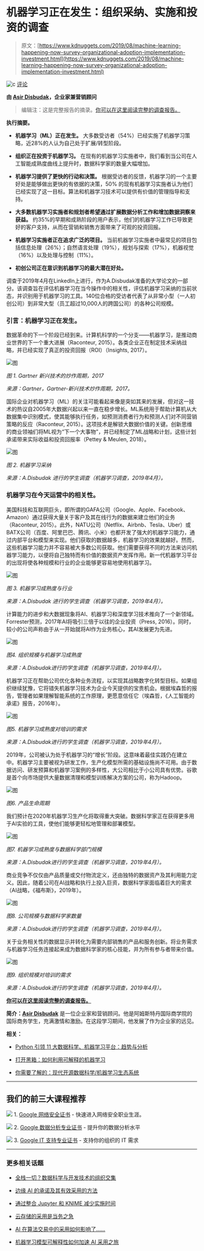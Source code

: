 # 机器学习正在发生：组织采纳、实施和投资的调查

> 原文：[https://www.kdnuggets.com/2019/08/machine-learning-happening-now-survey-organizational-adoption-implementation-investment.html](https://www.kdnuggets.com/2019/08/machine-learning-happening-now-survey-organizational-adoption-implementation-investment.html)

![c](../Images/3d9c022da2d331bb56691a9617b91b90.png) [评论](#comments)

**由 [Asir Disbudak](https://www.linkedin.com/in/asir-disbudak/)，企业家兼营销顾问**

> 编辑注：这是完整报告的摘录。[你可以在这里阅读完整的调查报告。](http://bit.ly/3174KrA)

**执行摘要。**

+   **机器学习（ML）正在发生。** 大多数受访者（54%）已经实施了机器学习策略，近28%的人认为自己处于扩展/转型阶段。

+   **组织正在投资于机器学习。** 在现有的机器学习实施者中，我们看到当公司在人工智能成熟度曲线上提升时，数据科学家的数量大幅增加。

+   **机器学习提供了更快的行动和决策。** 根据受访者的反馈，机器学习的一个主要好处是能够做出更快的有依据的决策，50% 的现有机器学习实施者认为他们已经实现了这一目标。算法和机器学习技术可以提供有价值的管理指导和支持。

+   **大多数机器学习实施者和规划者希望通过扩展数据分析工作和增加数据洞察来获益。** 约35%的早期和成熟阶段的用户表示，他们的机器学习工作已导致更好的客户支持，从而在营销和销售方面带来了可观的投资回报。

+   **机器学习实施者正在追求广泛的项目。** 当前机器学习实施者中最常见的项目包括信息处理（26%）；自然语言处理（19%），规划与探索（17%），机器视觉（16%）以及处理与控制（11%）。

+   **初创公司正在意识到机器学习的最大潜在好处。**

调查于2019年4月在LinkedIn上进行，作为A.Disbudak准备的大学论文的一部分。该调查旨在评估机器学习在当今操作中的相关性，评估机器学习采纳的当前状态，并识别用于机器学习的工具。140位合格的受访者代表了从非常小型（一人初创公司）到非常大型（员工超过10,000人的跨国公司）的各种公司规模。

### 引言：机器学习正在发生。

数据革命的下一个阶段已经到来。计算机科学的一个分支——机器学习，是推动商业世界的下一个重大进展（Raconteur, 2015）。各类企业正在制定技术采纳战略，并已经实现了真正的投资回报（ROI）（Insights, 2017）。

![图](../Images/a10cd0072918220134880848d677a174.png)

*图 1\. Gartner 新兴技术的炒作周期，2017*

*来源：Gartner，Gartner-新兴技术炒作周期，2017。*

国际企业对机器学习（ML）的关注可能看起来像是突如其来的发展，但对这一技术的热议自2005年大数据兴起以来一直在稳步增长。ML系统用于帮助计算机从大数据集中识别模式，使其能够执行任务，如预测消费者行为和预测人们对不同营销策略的反应（Raconteur, 2015）。这项技术是解锁大数据价值的关键。创新思维的商业领袖们将ML视为“下一个大事物”，并已经制定了ML战略和计划，这些计划承诺带来实际收益和投资回报率（Pettey & Meulen, 2018）。

![图](../Images/077039d61ff25ef775cbb29adc3ec78e.png)

*图 2\. 机器学习采纳*

*来源：A.Disbudak 进行的学生调查（机器学习调查，2019年4月）。*

### 机器学习在今天运营中的相关性。

美国科技和互联网巨头，即所谓的GAFA公司（Google、Apple、Facebook、Amazon）通过获得大量关于客户及其在线行为的数据来建立他们的业务（Raconteur, 2015）。此外，NATU公司（Netflix、Airbnb、Tesla、Uber）或BATX公司（百度、阿里巴巴、腾讯、小米）也都开发了强大的机器学习能力，通过内部平台和模型来实现。他们获取的数据越多，机器学习的效果就越好。然而，这些机器学习能力并不容易被大多数公司获取。他们需要获得不同的方法来访问机器学习能力，以便将自己独特而有价值的数据资产发挥作用。新一代机器学习平台的出现将使各种规模和行业的企业能够更容易地使用机器学习。

![图](../Images/6895c45ebf4d0ad4020ddfec066a04d2.png)

*图 3\. 机器学习成熟度与行业*

*来源：A.Disbudak 进行的学生调查（机器学习调查，2019年4月）。*

计算能力的进步和大数据现象将AI、机器学习和深度学习技术推向了一个新领域。Forrester预测，2017年AI将吸引三倍于以往的企业投资（Press, 2016）。同时，较小的公司声称由于从一开始就将AI作为业务核心，其AI发展更为先进。 

![图](../Images/af7d53e0b2d6d1639a508b261dcd134d.png)

*图4\. 组织规模与机器学习成熟度*

*来源：A.Disbudak进行的学生调查（机器学习调查，2019年4月）。*

机器学习正在帮助公司优化各种业务流程，以实现其战略数字化转型目标。如果组织继续犹豫，它将错失机器学习技术为企业今天提供的宝贵机会。根据埃森哲的报告，管理者如果理解智能系统的工作原理，更愿意信任它（埃森哲，《人工智能的承诺》报告，2016年）。

![图](../Images/8ca84558076dc78db8df0b72e7fbd28b.png)

*图5\. 机器学习成熟度对培训的需求*

*来源：A.Disbudak进行的学生调查（机器学习调查，2019年4月）。*

2019年，公司被认为处于机器学习的“增长”阶段。这意味着最佳实践仍在建立中。机器学习主要被视为研发工作，生产化模型所需的基础设施尚不可用。由于数据访问、研发预算和机器学习案例的多样性，大公司相比于小公司具有优势。谷歌是首个向市场提供大量数据清理和模型训练解决方案的公司，称为Hadoop。

![图](../Images/641d34df720e0520d353491700f91801.png)

*图6\. 产品生命周期*

我们预计在2020年机器学习生产化将取得重大突破。数据科学家正在获得更多用于AI实验的工具，使他们能够更轻松地管理和部署模型。

![图](../Images/4cc91752fa564214a53cc3420f61904d.png)

*图7\. 机器学习成熟度与数据科学部门规模*

*来源：A.Disbudak进行的学生调查（机器学习调查，2019年4月）。*

商业竞争不仅仅由产品质量或交付物流定义，还由独特的数据资产及其利用能力定义。因此，随着公司在AI战略和执行上投入巨资，数据科学家面临着巨大的需求（AI战略，《福布斯》，2019年）。

![图](../Images/f3e84443af8e44ffe3023f7f3d383217.png)

*图8\. 公司规模与数据科学家数量*

*来源：A.Disbudak进行的学生调查（机器学习调查，2019年4月）。*

关于业务相关性的数据显示并转化为需要内部销售的产品和服务创新。将业务需求与机器学习任务连接起来成为数据科学家的核心技能，并为所有参与者带来价值。

![图](../Images/1b92781473d1623673d51fbdc1c2eae8.png)

*图9\. 组织规模对培训的需求*

*来源：A.Disbudak进行的学生调查（机器学习调查，2019年4月）。*

**[你可以在这里阅读完整的调查报告。](http://bit.ly/3174KrA)**

**简介：[Asir Disbudak](https://www.linkedin.com/in/asir-disbudak/)** 是一位企业家和营销顾问。他是阿姆斯特丹国际商学院的国际商务学生，充满激情和激励。在这段学习期间，他发展了作为企业家的远见。

**相关：**

+   [Python 引领 11 大数据科学、机器学习平台：趋势与分析](/2019/05/poll-top-data-science-machine-learning-platforms.html)

+   [打开黑箱：如何利用可解释的机器学习](/2019/08/open-black-boxes-explainable-machine-learning.html)

+   [你需要了解的：现代开源数据科学/机器学习生态系统](/2019/06/top-data-science-machine-learning-tools.html)

* * *

## 我们的前三大课程推荐

![](../Images/0244c01ba9267c002ef39d4907e0b8fb.png) 1\. [Google 网络安全证书](https://www.kdnuggets.com/google-cybersecurity) - 快速进入网络安全职业生涯。

![](../Images/e225c49c3c91745821c8c0368bf04711.png) 2\. [Google 数据分析专业证书](https://www.kdnuggets.com/google-data-analytics) - 提升你的数据分析水平

![](../Images/0244c01ba9267c002ef39d4907e0b8fb.png) 3\. [Google IT 支持专业证书](https://www.kdnuggets.com/google-itsupport) - 支持你的组织的 IT 需求

* * *

### 更多相关话题

+   [全栈一切？数据科学与开发技术的组织交集](https://www.kdnuggets.com/2022/08/full-stack-everything-organizational-intersections-data-science-dev-tech.html)

+   [边缘 AI 的承诺及其有效采用的方法](https://www.kdnuggets.com/the-promise-of-edge-ai-and-approaches-for-effective-adoption)

+   [通过整合 Jupyter 和 KNIME 减少实施时间](https://www.kdnuggets.com/2021/12/cutting-implementation-time-integrating-jupyter-knime.html)

+   [云存储的采用是当务之急](https://www.kdnuggets.com/2022/02/cloud-storage-adoption-need-hour-business.html)

+   [AI 在算法交易中的采用如何影响了……](https://www.kdnuggets.com/2022/04/adoption-ai-algorithmic-trading-affected-finance-industry.html)

+   [机器学习模型可解释性如何加速 AI 采用之旅](https://www.kdnuggets.com/2022/07/ml-model-explainability-accelerates-ai-adoption-journey-financial-services.html)
